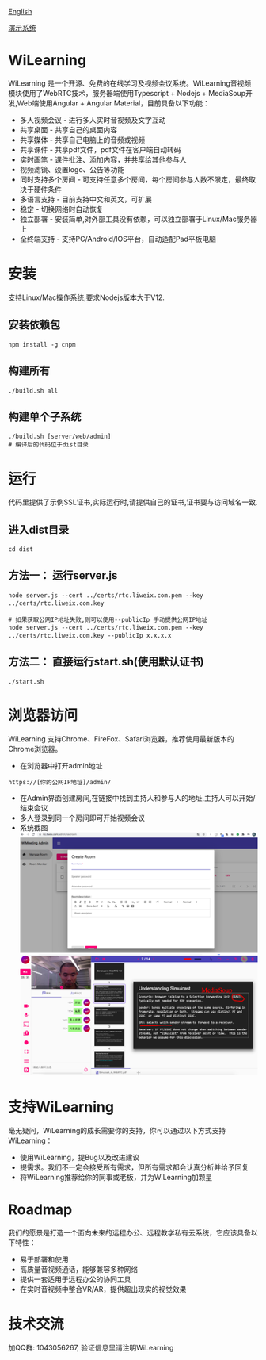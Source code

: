 [English](README-en.md)

[演示系统](https://rtc.liweix.com/admin)
# WiLearning
WiLearning 是一个开源、免费的在线学习及视频会议系统。WiLearning音视频模块使用了WebRTC技术，服务器端使用Typescript + Nodejs + MediaSoup开发,Web端使用Angular + Angular Material，目前具备以下功能：
* 多人视频会议 - 进行多人实时音视频及文字互动
* 共享桌面 - 共享自己的桌面内容
* 共享媒体 - 共享自己电脑上的音频或视频
* 共享课件 - 共享pdf文件，pdf文件在客户端自动转码
* 实时画笔 - 课件批注、添加内容，并共享给其他参与人
* 视频滤镜、设置logo、公告等功能
* 同时支持多个房间 - 可支持任意多个房间，每个房间参与人数不限定，最终取决于硬件条件
* 多语言支持 - 目前支持中文和英文，可扩展
* 稳定 - 切换网络时自动恢复
* 独立部署 - 安装简单,对外部工具没有依赖，可以独立部署于Linux/Mac服务器上
* 全终端支持 - 支持PC/Android/IOS平台，自动适配Pad平板电脑

# 安装
支持Linux/Mac操作系统,要求Nodejs版本大于V12.
## 安装依赖包
```
npm install -g cnpm
```

## 构建所有
```
./build.sh all
```

## 构建单个子系统
```
./build.sh [server/web/admin]
# 编译后的代码位于dist目录
```

# 运行
代码里提供了示例SSL证书,实际运行时,请提供自己的证书,证书要与访问域名一致.
## 进入dist目录
```
cd dist
```

## 方法一： 运行server.js
```
node server.js --cert ../certs/rtc.liweix.com.pem --key ../certs/rtc.liweix.com.key

# 如果获取公网IP地址失败,则可以使用--publicIp 手动提供公网IP地址
node server.js --cert ../certs/rtc.liweix.com.pem --key ../certs/rtc.liweix.com.key --publicIp x.x.x.x
```

## 方法二： 直接运行start.sh(使用默认证书)
```
./start.sh
```

# 浏览器访问
WiLearning 支持Chrome、FireFox、Safari浏览器，推荐使用最新版本的Chrome浏览器。
* 在浏览器中打开admin地址
```
https://[你的公网IP地址]/admin/
```
* 在Admin界面创建房间,在链接中找到主持人和参与人的地址,主持人可以开始/结束会议
* 多人登录到同一个房间即可开始视频会议
* 系统截图
![Admin 截图](res/admin.png?raw=true)
![Web 截图](res/web.png?raw=true)

# 支持WiLearning
毫无疑问，WiLearning的成长需要你的支持，你可以通过以下方式支持WiLearning：
* 使用WiLearning，提Bug以及改进建议
* 提需求。我们不一定会接受所有需求，但所有需求都会认真分析并给予回复
* 将WiLearning推荐给你的同事或老板，并为WiLearning加颗星

# Roadmap
我们的愿景是打造一个面向未来的远程办公、远程教学私有云系统，它应该具备以下特性：
* 易于部署和使用
* 高质量音视频通话，能够兼容多种网络
* 提供一套适用于远程办公的协同工具
* 在实时音视频中整合VR/AR，提供超出现实的视觉效果


# 技术交流
加QQ群: 1043056267, 验证信息里请注明WiLearning
